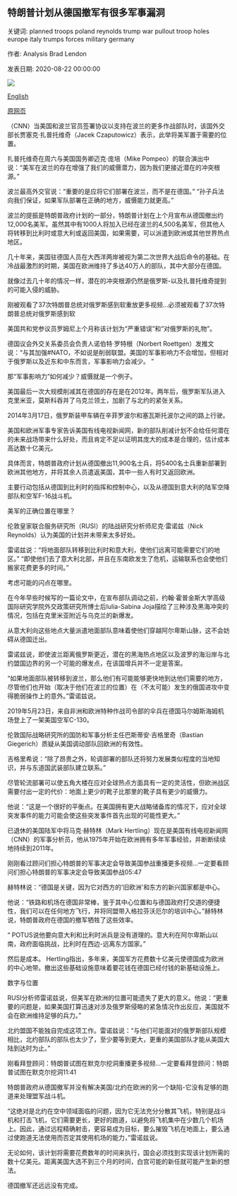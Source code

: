 ## 特朗普计划从德国撤军有很多军事漏洞

关键词: planned troops poland reynolds trump war pullout troop holes europe italy trumps forces military germany

作者: Analysis Brad Lendon

发表日期: 2020-08-22 00:00:00

![](https://cdn.cnn.com/cnnnext/dam/assets/200818131424-us-paratroopers-germany-file-super-tease.jpg)

[English](Trump%27s%20planned%20troop%20pullout%20from%20Germany%20has%20many%20military%20holes.md)

[原网页](https://edition.cnn.com/2020/08/22/europe/europe-us-troop-movement-analysis-intl-hnk/index.html)

（CNN）当美国和波兰官员签署协议以支持在波兰的更多作战部队时，该国外交部长贾塞克·扎普托维奇（Jacek Czaputowicz）表示，此举将美军置于需要的位置。

扎普托维奇在周六与美国国务卿迈克·庞培（Mike Pompeo）的联合演出中说：“美军在波兰的存在增强了我们的威慑潜力，因为我们更接近潜在的冲突根源。”

波兰最高外交官说：“重要的是应将它们部署在波兰，而不是在德国。” “孙子兵法向我们保证，如果军队部署在正确的地方，威慑能力就更高。”

波兰的提振是特朗普政府计划的一部分，特朗普计划在上个月宣布从德国撤出约12,000名美军。虽然其中有1000人将加入已经在波兰的4,500名美军，但其他人将转移到比利时或意大利或返回美国，如果需要，可以派遣到欧洲或其他世界热点地区。

几十年来，美国驻德国人员在大西洋两岸被视为第二次世界大战后命令的基础。在冷战最激烈的时期，美国在欧洲维持了多达40万人的部队，其中大部分在德国。

就像过去几十年的情况一样，潜在的冲突根源仍然是俄罗斯-以及扎普托维奇提到的可能入侵的威胁。

刚被观看了37次特朗普总统对俄罗斯感到软重放更多视频...必须被观看了37次特朗普总统对俄罗斯感到软

美国共和党参议员罗姆尼上个月称该计划为“严重错误”和“对俄罗斯的礼物”。

德国议会外交关系委员会负责人诺伯特·罗特根（Norbert Roettgen）发推文说：“与其加强\#NATO，不如说是削弱联盟。美国的军事影响力不会增加，但相对于俄罗斯以及近东和中东而言，军事影响力会减少。 ”

那“军事影响力”如何减少？威慑就是一个例子。

美国最后一次大规模削减其在德国的存在是在2012年。两年后，俄罗斯军队进入克里米亚，莫斯科吞并了乌克兰领土，加剧了与北约的紧张关系。

2014年3月17日，俄罗斯装甲车辆在辛菲罗波尔和塞瓦斯托波尔之间的路上行驶。

美国和欧洲军事专家告诉美国有线电视新闻网，新的部队削减计划不会给任何潜在的未来战场带来什么好处，而且肯定不足以证明其庞大的成本是合理的，估计成本高达数十亿美元。

具体而言，特朗普政府计划从德国撤出11,900名士兵，将5400名士兵重新部署到欧洲其他地方，并将其余人员遣返美国，其中一些人有时又返回欧洲。

主要行动包括从德国到比利时的指挥和控制中心，以及从德国到意大利的陆军空降部队和空军F-16战斗机。

美军的正确位置在哪里？

伦敦皇家联合服务研究所（RUSI）的陆战研究分析师尼克·雷诺兹（Nick Reynolds）认为美国的计划并未带来太多好处。

雷诺兹说：“将地面部队转移到比利时和意大利，使他们远离可能需要它们的地区。” “即使他们去了意大利北部，并且在东南欧发生了危机，运输联系也会使他们搬家花费更多的时间。”

考虑可能的闪点在哪里。

在今年早些时候写的一篇论文中，在宣布部队调动之前，约翰·霍普金斯大学高级国际研究学院外交政策研究所博士后Iulia-Sabina Joja描绘了三种涉及黑海冲突的情况，包括在克里米亚附近与乌克兰的新爆发。

从意大利向这些地点大量派遣地面部队意味着使他们穿越阿尔卑斯山脉，这不会妨碍从德国迁出。

雷诺兹说，即使波兰距离俄罗斯更近，潜在的黑海热点地区以及波罗的海沿岸与北约盟国边界的另一个可能的爆发点，在该国增兵并不一定是答案。

“如果地面部队被转移到波兰，那么他们有可能能够更快地到达他们需要的地方，尽管他们也开始（取决于他们在波兰的位置）在（不太可能）发生的俄国进攻中变得脆弱操作上的意外。”雷诺兹说。

2019年5月23日，来自非洲和欧洲特种作战司令部的伞兵在德国马尔姆斯海姆机场登上了一架美国空军C-130。

伦敦国际战略研究所的国防和军事分析主任巴斯蒂安·吉格里奇（Bastian Giegerich）质疑从美国调动部队回欧洲的有效性。

吉格里希说：“除了昂贵之外，轮调部署的部队还将努力发展类似程度的当地知识，并与东道国武装部队建立联系。”

尽管轮流部署可以使五角大楼在应对全球热点方面具有一定的灵活性，但欧洲战区需要付出一定的代价：地面上更少的靴子比那里的靴子具有更少的威慑力。

他说：“这是一个很好的平衡点。在美国拥有更大战略储备库的情况下，应对全球突发事件的能力可能会使这些突发事件首先出现的可能性更大。”

已退休的美国陆军中将马克·赫特林（Mark Hertling）现在是美国有线电视新闻网（CNN）的军事分析员，他从1975年开始在欧洲拥有多年军事经验，并断断续续地持续到2011年。

刚刚看过顾问们担心特朗普的军事决定会导致美国参战重播更多视频...一定要看顾问们担心特朗普的军事决定会导致美国参战05:47

赫特林说：“德国是关键，因为它对西方的'旧欧洲'和东方的新兴国家都是中心。

他说：“铁路和机场在德国非常棒，鉴于其中心位置和与德国政府打交道的便捷性，我们可以在任何地方飞行，并将同盟带入格拉芬沃厄尔的培训中心。”赫特林说，特朗普政府在德国的撤军牺牲了这些效率。

“ POTUS说他要向意大利和比利时派兵是没有道理的。意大利在阿尔卑斯山以南，政府面临挑战，比利时在西边-远离东方国家。”

然后是成本。 Hertling指出，多年来，美国军方花费数十亿美元使德国成为欧洲的中心地带。撤出这些基础设施意味着要花钱在德国已经付钱的新基础设施上。

数字与位置

RUSI分析师雷诺兹说，但美军在欧洲的位置可能遗失了更大的意义。他说：“更重要的问题是，如果美国打算迅速对涉及俄罗斯侵略的紧急情况作出反应，美国就不会在欧洲维持足够的兵力。”

北约盟国不能独自完成这项工作。雷诺兹说：“与他们可能面对的俄罗斯部队规模相比，北约部队的部队也太少了，至少要等到更大，更重的美国部队才能从美国大陆到达时为止。”

刚看拜登顾问：特朗普试图在默克尔挖洞重播更多视频...一定要看拜登顾问：特朗普试图在默克尔挖洞11:41

特朗普政府从德国撤军并没有解决美国/北约在欧洲的另一个缺陷-它没有足够的跑道来处理盟军战斗机。

“这绝对是北约在空中领域面临的问题，因为它无法充分分散其飞机，特别是战斗机和打击飞机，它们需要更长，更好的跑道，以避免将飞机集中在少数几个机场上。因此，通过远程精确射击，更容易成为目标，要么摧毁飞机在地面上，要么通过使跑道无法使用而否定其使用机场的能力，”雷诺兹说。

无论如何，该计划将需要花费数年的时间来执行，国会必须找到实现该计划所需的数十亿美元。距离美国大选不到三个月的时间，白宫可能的新任就可能产生新的想法。

德国撤军还远远没有完成。